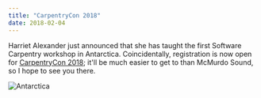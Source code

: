 ```yaml
---
title: "CarpentryCon 2018"
date: 2018-02-04
---
```


Harriet Alexander just announced
that she has taught
the first Software Carpentry workshop in Antarctica.
Coincidentally,
registration is now open
for [CarpentryCon 2018](http://www.carpentrycon.org/);
it'll be much easier to get to than McMurdo Sound,
so I hope to see you there.

<img src="@root/files/2018/02/antarctica.jpg" alt="Antarctica" class="centered">
